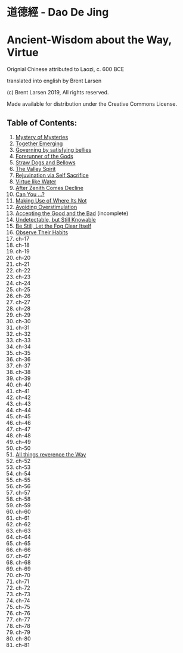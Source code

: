 # 道德經 - Dao De Jing

# Ancient-Wisdom about the Way, Virtue

Orignial Chinese attributed to Laozi, c. 600 BCE

translated into english by Brent Larsen

(c) Brent Larsen 2019, All rights reserved.

Made available for distribution under the Creative Commons License.

## Table of Contents:
1. [Mystery of Mysteries](ch-01.md) 
1. [Together Emerging](ch-02.md)
1. [Governing by satisfying bellies](ch-03.md)
1. [Forerunner of the Gods](ch-04.md)
1. [Straw Dogs and Bellows](ch-05.md)
1. [The Valley Spirit](ch-06.md)
1. [Rejuvination via Self Sacrifice](ch-07.md)
1. [Virtue like Water](ch-08.md)
1. [After Zenith Comes Decline](ch-09.md)
1. [Can You ...?](ch-10.md)
2. [Making Use of Where Its Not](ch-11.md) 
3. [Avoiding Overstimulation](ch-12.md)
4. [Accepting the Good and the Bad](ch-13.md) (incomplete)
5. [Undetectable, but Still Knowable](ch-14.md)
6. [Be Still, Let the Fog Clear Itself](ch-15.md)
7. [Observe Their Habits](ch-16.md)
8. ch-17
9. ch-18
10. ch-19
11. ch-20
12. ch-21 
13. ch-22
14. ch-23
15. ch-24
16. ch-25
17. ch-26
18. ch-27
19. ch-28
20. ch-29
21. ch-30
22. ch-31 
23. ch-32
24. ch-33
25. ch-34
26. ch-35
27. ch-36
28. ch-37
29. ch-38
30. ch-39
31. ch-40
32. ch-41 
33. ch-42
34. ch-43
35. ch-44
36. ch-45
37. ch-46
38. ch-47
39. ch-48
40. ch-49
41. ch-50
42. [All things reverence the Way](ch-51.md)
43. ch-52
44. ch-53
45. ch-54
46. ch-55
47. ch-56
48. ch-57
49. ch-58
50. ch-59
51. ch-60
52. ch-61 
53. ch-62
54. ch-63
55. ch-64
56. ch-65
57. ch-66
58. ch-67
59. ch-68
60. ch-69
61. ch-70
62. ch-71 
63. ch-72
64. ch-73
65. ch-74
66. ch-75
67. ch-76
68. ch-77
69. ch-78
70. ch-79
71. ch-80
72. ch-81 

